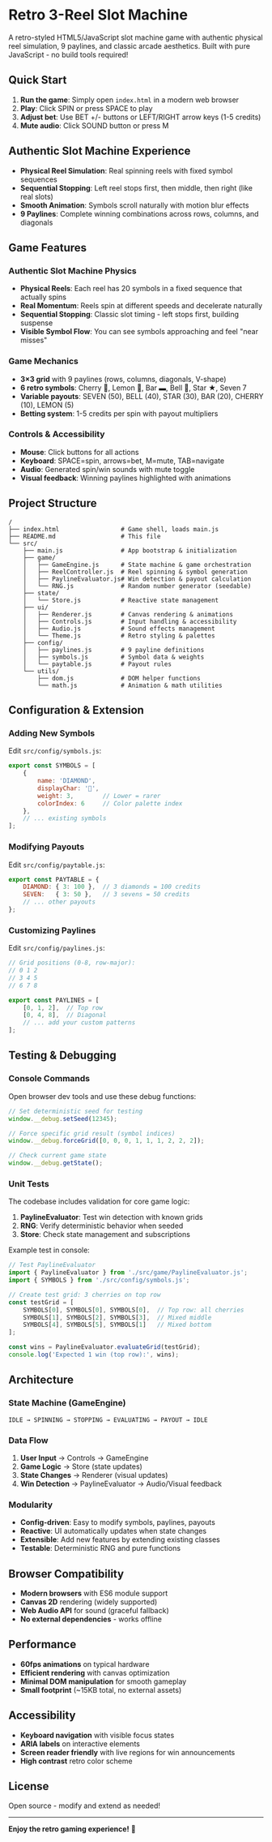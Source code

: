# Retro 3-Reel Slot Machine

A retro-styled HTML5/JavaScript slot machine game with authentic physical reel simulation, 9 paylines, and classic arcade aesthetics. Built with pure JavaScript - no build tools required!

## Quick Start

1. **Run the game**: Simply open `index.html` in a modern web browser
2. **Play**: Click SPIN or press SPACE to play
3. **Adjust bet**: Use BET +/- buttons or LEFT/RIGHT arrow keys (1-5 credits)
4. **Mute audio**: Click SOUND button or press M

## Authentic Slot Machine Experience

- **Physical Reel Simulation**: Real spinning reels with fixed symbol sequences
- **Sequential Stopping**: Left reel stops first, then middle, then right (like real slots)
- **Smooth Animation**: Symbols scroll naturally with motion blur effects
- **9 Paylines**: Complete winning combinations across rows, columns, and diagonals

## Game Features

### Authentic Slot Machine Physics
- **Physical Reels**: Each reel has 20 symbols in a fixed sequence that actually spins
- **Real Momentum**: Reels spin at different speeds and decelerate naturally
- **Sequential Stopping**: Classic slot timing - left stops first, building suspense
- **Visible Symbol Flow**: You can see symbols approaching and feel "near misses"

### Game Mechanics
- **3×3 grid** with 9 paylines (rows, columns, diagonals, V-shape)
- **6 retro symbols**: Cherry 🍒, Lemon 🍋, Bar ▬, Bell 🔔, Star ★, Seven 7
- **Variable payouts**: SEVEN (50), BELL (40), STAR (30), BAR (20), CHERRY (10), LEMON (5)
- **Betting system**: 1-5 credits per spin with payout multipliers

### Controls & Accessibility
- **Mouse**: Click buttons for all actions
- **Keyboard**: SPACE=spin, arrows=bet, M=mute, TAB=navigate
- **Audio**: Generated spin/win sounds with mute toggle
- **Visual feedback**: Winning paylines highlighted with animations

## Project Structure

```
/
├── index.html                 # Game shell, loads main.js
├── README.md                  # This file
└── src/
    ├── main.js                # App bootstrap & initialization
    ├── game/
    │   ├── GameEngine.js      # State machine & game orchestration
    │   ├── ReelController.js  # Reel spinning & symbol generation
    │   ├── PaylineEvaluator.js# Win detection & payout calculation
    │   └── RNG.js             # Random number generator (seedable)
    ├── state/
    │   └── Store.js           # Reactive state management
    ├── ui/
    │   ├── Renderer.js        # Canvas rendering & animations
    │   ├── Controls.js        # Input handling & accessibility
    │   ├── Audio.js           # Sound effects management
    │   └── Theme.js           # Retro styling & palettes
    ├── config/
    │   ├── paylines.js        # 9 payline definitions
    │   ├── symbols.js         # Symbol data & weights
    │   └── paytable.js        # Payout rules
    └── utils/
        ├── dom.js             # DOM helper functions
        └── math.js            # Animation & math utilities
```

## Configuration & Extension

### Adding New Symbols

Edit `src/config/symbols.js`:

```javascript
export const SYMBOLS = [
    {
        name: 'DIAMOND',
        displayChar: '💎',
        weight: 3,        // Lower = rarer
        colorIndex: 6     // Color palette index
    },
    // ... existing symbols
];
```

### Modifying Payouts

Edit `src/config/paytable.js`:

```javascript
export const PAYTABLE = {
    DIAMOND: { 3: 100 },  // 3 diamonds = 100 credits
    SEVEN:   { 3: 50 },   // 3 sevens = 50 credits
    // ... other payouts
};
```

### Customizing Paylines

Edit `src/config/paylines.js`:

```javascript
// Grid positions (0-8, row-major):
// 0 1 2
// 3 4 5
// 6 7 8

export const PAYLINES = [
    [0, 1, 2],  // Top row
    [0, 4, 8],  // Diagonal
    // ... add your custom patterns
];
```

## Testing & Debugging

### Console Commands

Open browser dev tools and use these debug functions:

```javascript
// Set deterministic seed for testing
window.__debug.setSeed(12345);

// Force specific grid result (symbol indices)
window.__debug.forceGrid([0, 0, 0, 1, 1, 1, 2, 2, 2]);

// Check current game state
window.__debug.getState();
```

### Unit Tests

The codebase includes validation for core game logic:

1. **PaylineEvaluator**: Test win detection with known grids
2. **RNG**: Verify deterministic behavior when seeded
3. **Store**: Check state management and subscriptions

Example test in console:

```javascript
// Test PaylineEvaluator
import { PaylineEvaluator } from './src/game/PaylineEvaluator.js';
import { SYMBOLS } from './src/config/symbols.js';

// Create test grid: 3 cherries on top row
const testGrid = [
    SYMBOLS[0], SYMBOLS[0], SYMBOLS[0],  // Top row: all cherries
    SYMBOLS[1], SYMBOLS[2], SYMBOLS[3],  // Mixed middle
    SYMBOLS[4], SYMBOLS[5], SYMBOLS[1]   // Mixed bottom
];

const wins = PaylineEvaluator.evaluateGrid(testGrid);
console.log('Expected 1 win (top row):', wins);
```

## Architecture

### State Machine (GameEngine)
```
IDLE → SPINNING → STOPPING → EVALUATING → PAYOUT → IDLE
```

### Data Flow
1. **User Input** → Controls → GameEngine
2. **Game Logic** → Store (state updates)
3. **State Changes** → Renderer (visual updates)
4. **Win Detection** → PaylineEvaluator → Audio/Visual feedback

### Modularity
- **Config-driven**: Easy to modify symbols, paylines, payouts
- **Reactive**: UI automatically updates when state changes  
- **Extensible**: Add new features by extending existing classes
- **Testable**: Deterministic RNG and pure functions

## Browser Compatibility

- **Modern browsers** with ES6 module support
- **Canvas 2D** rendering (widely supported)
- **Web Audio API** for sound (graceful fallback)
- **No external dependencies** - works offline

## Performance

- **60fps animations** on typical hardware
- **Efficient rendering** with canvas optimization
- **Minimal DOM manipulation** for smooth gameplay
- **Small footprint** (~15KB total, no external assets)

## Accessibility

- **Keyboard navigation** with visible focus states
- **ARIA labels** on interactive elements
- **Screen reader friendly** with live regions for win announcements
- **High contrast** retro color scheme

## License

Open source - modify and extend as needed!

---

**Enjoy the retro gaming experience!** 🎰